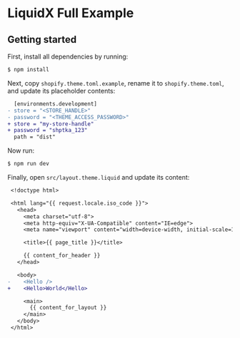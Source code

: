 # LiquidX Full Example

## Getting started

First, install all dependencies by running:

```sh
$ npm install
```

Next, copy `shopify.theme.toml.example`, rename it to `shopify.theme.toml`, and update its placeholder contents:

```diff
  [environments.development]
- store = "<STORE_HANDLE>"
- password = "<THEME_ACCESS_PASSWORD>"
+ store = "my-store-handle"
+ password = "shptka_123"
  path = "dist"
```

Now run:

```sh
$ npm run dev
```

Finally, open `src/layout.theme.liquid` and update its content:

```diff
 <!doctype html>

 <html lang="{{ request.locale.iso_code }}">
   <head>
     <meta charset="utf-8">
     <meta http-equiv="X-UA-Compatible" content="IE=edge">
     <meta name="viewport" content="width=device-width, initial-scale=1.0">

     <title>{{ page_title }}</title>

     {{ content_for_header }}
   </head>

   <body>
-    <Hello />
+    <Hello>World</Hello>

     <main>
       {{ content_for_layout }}
     </main>
   </body>
 </html>
```
